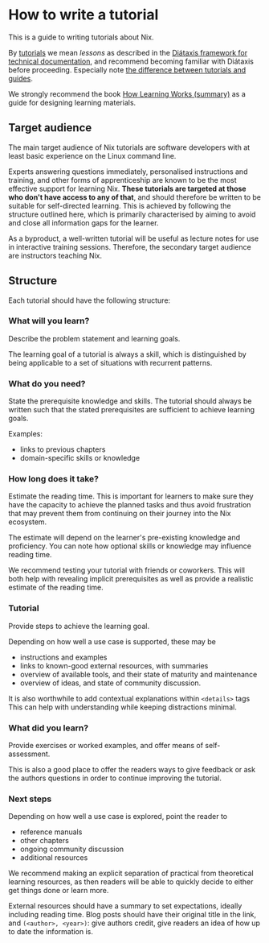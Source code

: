 # How to write a tutorial

This is a guide to writing tutorials about Nix.

By [tutorials](https://diataxis.fr/tutorials/) we mean *lessons* as described in the [Diátaxis framework for technical documentation](https://diataxis.fr), and recommend becoming familiar with Diátaxis before proceeding.
Especially note [the difference between tutorials and guides](https://diataxis.fr/tutorials-how-to/).

We strongly recommend the book [How Learning Works (summary)](https://www.lesswrong.com/posts/mAdMkFqWzbJRB544m/book-review-how-learning-works) as a guide for designing learning materials.

## Target audience

The main target audience of Nix tutorials are software developers with at least basic experience on the Linux command line.

Experts answering questions immediately, personalised instructions and training, and other forms of apprenticeship are known to be the most effective support for learning Nix.
**These tutorials are targeted at those who don't have access to any of that**, and should therefore be written to be suitable for self-directed learning.
This is achieved by following the structure outlined here, which is primarily characterised by aiming to avoid and close all information gaps for the learner.

As a byproduct, a well-written tutorial will be useful as lecture notes for use in interactive training sessions.
Therefore, the secondary target audience are instructors teaching Nix.

## Structure

Each tutorial should have the following structure:

### What will you learn?

Describe the problem statement and learning goals.

The learning goal of a tutorial is always a skill, which is distinguished by being applicable to a set of situations with recurrent patterns.

### What do you need?

State the prerequisite knowledge and skills.
The tutorial should always be written such that the stated prerequisites are sufficient to achieve learning goals.

Examples:

- links to previous chapters
- domain-specific skills or knowledge

### How long does it take?

Estimate the reading time.
This is important for learners to make sure they have the capacity to achieve the planned tasks and thus avoid frustration that may prevent them from continuing on their journey into the Nix ecosystem.

The estimate will depend on the learner's pre-existing knowledge and proficiency.
You can note how optional skills or knowledge may influence reading time.

We recommend testing your tutorial with friends or coworkers.
This will both help with revealing implicit prerequisites as well as provide a realistic estimate of the reading time.

### Tutorial

Provide steps to achieve the learning goal.

Depending on how well a use case is supported, these may be

- instructions and examples
- links to known-good external resources, with summaries
- overview of available tools, and their state of maturity and maintenance
- overview of ideas, and state of community discussion.

It is also worthwhile to add contextual explanations within `<details>` tags
This can help with understanding while keeping distractions minimal.

### What did you learn?

Provide exercises or worked examples, and offer means of self-assessment.

This is also a good place to offer the readers ways to give feedback or ask the authors questions in order to continue improving the tutorial.

### Next steps

Depending on how well a use case is explored, point the reader to

- reference manuals
- other chapters
- ongoing community discussion
- additional resources

We recommend making an explicit separation of practical from theoretical learning resources, as then readers will be able to quickly decide to either get things done or learn more.

External resources should have a summary to set expectations, ideally including reading time.
Blog posts should have their original title in the link, and `(<author>, <year>)`: give authors credit, give readers an idea of how up to date the information is.
